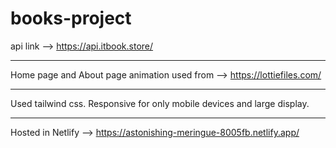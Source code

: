 # books-project

api link --> https://api.itbook.store/

<hr>

Home page and About page animation used from --> https://lottiefiles.com/

<hr>

Used tailwind css. Responsive for only mobile devices and large display.

<hr>

Hosted in Netlify --> https://astonishing-meringue-8005fb.netlify.app/
